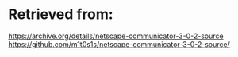 # Retrieved from:

https://archive.org/details/netscape-communicator-3-0-2-source
https://github.com/m1t0s1s/netscape-communicator-3-0-2-source/
